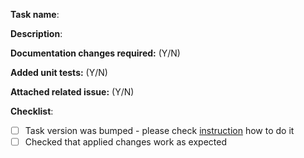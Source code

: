 **Task name**: <Name of changed or new pipeline task>

**Description**: <Describe your changes here>

**Documentation changes required:** (Y/N) <Please mark if documentation changes are required>

**Added unit tests:** (Y/N) <Please mark if unit tests were added or updated according changes>

**Attached related issue:** (Y/N) <Please add link to related issue here>

**Checklist**:
- [ ] Task version was bumped - please check [instruction](https://github.com/microsoft/google-play-vsts-extension/tree/master/docs/taskversionbumping.md) how to do it
- [ ] Checked that applied changes work as expected
